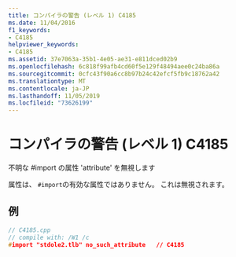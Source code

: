 ```yaml
---
title: コンパイラの警告 (レベル 1) C4185
ms.date: 11/04/2016
f1_keywords:
- C4185
helpviewer_keywords:
- C4185
ms.assetid: 37e7063a-35b1-4e05-ae31-e811dced02b9
ms.openlocfilehash: 6c818f99afb4cd60f5e129f48494aee0c24ba86a
ms.sourcegitcommit: 0cfc43f90a6cc8b97b24c42efcf5fb9c18762a42
ms.translationtype: MT
ms.contentlocale: ja-JP
ms.lasthandoff: 11/05/2019
ms.locfileid: "73626199"
---
```

# <a name="compiler-warning-level-1-c4185"></a>コンパイラの警告 (レベル 1) C4185

不明な #import の属性 'attribute' を無視します

属性は、 `#import`の有効な属性ではありません。 これは無視されます。

## <a name="example"></a>例

```cpp
// C4185.cpp
// compile with: /W1 /c
#import "stdole2.tlb" no_such_attribute   // C4185
```